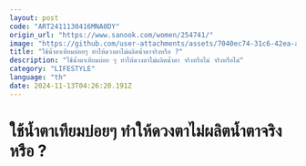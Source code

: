 ```yaml
---
layout: post
code: "ART2411130416MNA0DY"
origin_url: "https://www.sanook.com/women/254741/"
image: "https://github.com/user-attachments/assets/7040ec74-31c6-42ea-a9b0-0aa2f2b9c4c1"
title: "ใช้น้ำตาเทียมบ่อยๆ ทำให้ดวงตาไม่ผลิตน้ำตาจริงหรือ ?"
description: "ใช้น้ำตาเทียมบ่อย ๆ ทำให้ดวงตาไม่ผลิตน้ำตา จริงหรือไม่ จริงหรือไม่"
category: "LIFESTYLE"
language: "th"
date: 2024-11-13T04:26:20.191Z
---
```


# ใช้น้ำตาเทียมบ่อยๆ ทำให้ดวงตาไม่ผลิตน้ำตาจริงหรือ ?